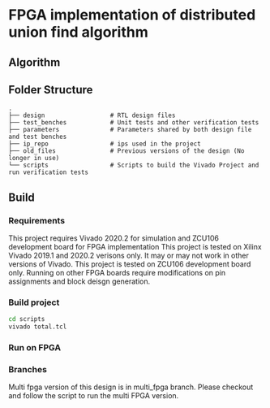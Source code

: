 # FPGA implementation of distributed union find algorithm

## Algorithm

## Folder Structure

    .
    ├── design                  # RTL design files
    ├── test_benches            # Unit tests and other verification tests
    ├── parameters              # Parameters shared by both design file and test benches
    ├── ip_repo                 # ips used in the project
    ├── old_files               # Previous versions of the design (No longer in use)
    └── scripts                 # Scripts to build the Vivado Project and run verification tests
    
## Build

### Requirements

This project requires Vivado 2020.2 for simulation and ZCU106 development board for FPGA implementation
This project is tested on Xilinx Vivado 2019.1 and 2020.2 verisons only.
It may or may not work in other versions of Vivado.
This project is tested on ZCU106 development board only.
Running on other FPGA boards require modifications on pin assignments and block deisgn generation.

### Build project

```sh
cd scripts
vivado total.tcl
```

### Run on FPGA

### Branches

Multi fpga version of this design is in multi_fpga branch. Please checkout and follow the script to run the multi FPGA version.

